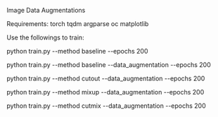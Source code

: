 Image Data Augmentations



Requirements:
	torch
	tqdm
	argparse
	oc
	matplotlib



Use the followings to train:

python train.py --method baseline --epochs 200

python train.py --method baseline --data_augmentation --epochs 200

python train.py --method cutout --data_augmentation --epochs 200

python train.py --method mixup --data_augmentation --epochs 200

python train.py --method cutmix --data_augmentation --epochs 200
